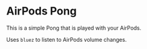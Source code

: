 # AirPods Pong

This is a simple Pong that is played with your AirPods.

Uses `bluez` to listen to AirPods volume changes.